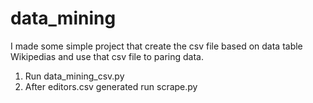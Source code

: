 # data_mining

I made some simple project that create the csv file based on data table Wikipedias and use that csv file to paring data.

1. Run data_mining_csv.py
2. After editors.csv generated run scrape.py 
